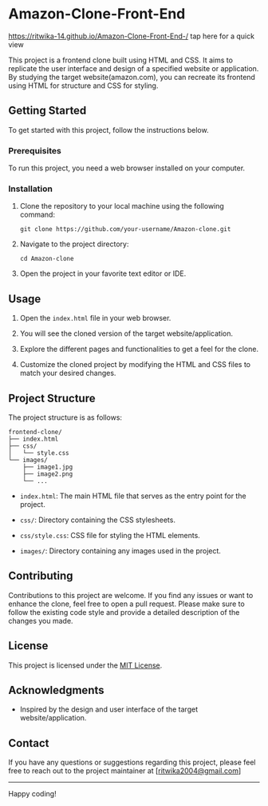 # Amazon-Clone-Front-End
https://ritwika-14.github.io/Amazon-Clone-Front-End-/ tap here for a quick view

This project is a frontend clone built using HTML and CSS. It aims to replicate the user interface and design of a specified website or application. By studying the target website(amazon.com), you can recreate its frontend using HTML for structure and CSS for styling.

## Getting Started
To get started with this project, follow the instructions below.

### Prerequisites
To run this project, you need a web browser installed on your computer.

### Installation
1. Clone the repository to your local machine using the following command:

   ```shell
   git clone https://github.com/your-username/Amazon-clone.git
   ```

2. Navigate to the project directory:

   ```shell
   cd Amazon-clone
   ```

3. Open the project in your favorite text editor or IDE.

## Usage

1. Open the `index.html` file in your web browser.

2. You will see the cloned version of the target website/application.

3. Explore the different pages and functionalities to get a feel for the clone.

4. Customize the cloned project by modifying the HTML and CSS files to match your desired changes.

## Project Structure

The project structure is as follows:

```
frontend-clone/
├── index.html
├── css/
│   └── style.css
└── images/
    ├── image1.jpg
    ├── image2.png
    └── ...
```

- `index.html`: The main HTML file that serves as the entry point for the project.

- `css/`: Directory containing the CSS stylesheets.

- `css/style.css`: CSS file for styling the HTML elements.

- `images/`: Directory containing any images used in the project.

## Contributing

Contributions to this project are welcome. If you find any issues or want to enhance the clone, feel free to open a pull request. Please make sure to follow the existing code style and provide a detailed description of the changes you made.

## License

This project is licensed under the [MIT License](LICENSE).

## Acknowledgments

- Inspired by the design and user interface of the target website/application.

## Contact

If you have any questions or suggestions regarding this project, please feel free to reach out to the project maintainer at [ritwika2004@gmail.com]

---

Happy coding!
